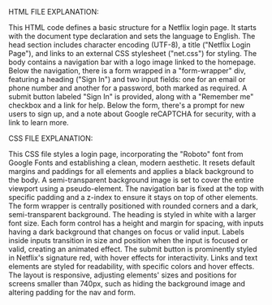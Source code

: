 HTML FILE EXPLANATION:

This HTML code defines a basic structure for a Netflix login page. 
It starts with the document type declaration and sets the language to English. 
The head section includes character encoding (UTF-8), a title ("Netflix Login Page"), and links to an external CSS stylesheet ("net.css") for styling. 
The body contains a navigation bar with a logo image linked to the homepage. 
Below the navigation, there is a form wrapped in a "form-wrapper" div, featuring a heading ("Sign In") and two input fields: one for an email or phone number and another for a password, both marked as required. 
A submit button labeled "Sign In" is provided, along with a "Remember me" checkbox and a link for help. Below the form, there's a prompt for new users to sign up, and a note about Google reCAPTCHA for security, with a link to learn more.

CSS FILE EXPLANATION:

This CSS file styles a login page, incorporating the "Roboto" font from Google Fonts and establishing a clean, modern aesthetic. It resets default margins and paddings for all elements and applies a black background to the body. A semi-transparent background image is set to cover the entire viewport using a pseudo-element. The navigation bar is fixed at the top with specific padding and a z-index to ensure it stays on top of other elements. The form wrapper is centrally positioned with rounded corners and a dark, semi-transparent background. The heading is styled in white with a larger font size. Each form control has a height and margin for spacing, with inputs having a dark background that changes on focus or valid input. Labels inside inputs transition in size and position when the input is focused or valid, creating an animated effect. The submit button is prominently styled in Netflix's signature red, with hover effects for interactivity. Links and text elements are styled for readability, with specific colors and hover effects. The layout is responsive, adjusting elements' sizes and positions for screens smaller than 740px, such as hiding the background image and altering padding for the nav and form.
